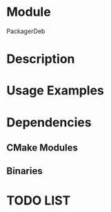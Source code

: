 # Module

PackagerDeb


# Description





# Usage Examples



# Dependencies


## CMake Modules


## Binaries



# TODO LIST


